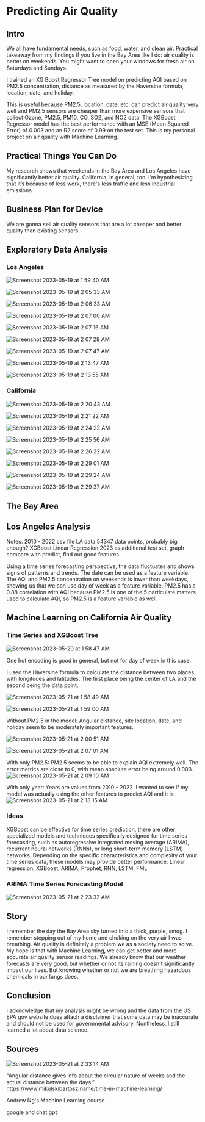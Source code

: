# Predicting Air Quality
## Intro
We all have fundamental needs, such as food, water, and clean air. Practical takeaway from my findings if you live in the Bay Area like I do: air quality is better on weekends. You might want to open your windows for fresh air on Saturdays and Sundays. 

I trained an XG Boost Regressor Tree model on predicting AQI based on PM2.5 concentration, distance as measured by the Haversine formula, location, date, and holiday.

This is useful because PM2.5, location, date, etc. can predict air quality very well and PM2.5 sensors are cheaper than more expensive sensors that collect Ozone, PM2.5, PM10, CO, SO2, and NO2 data. The XGBoost Regressor model has the best performance with an MSE (Mean Squared Error) of 0.003 and an R2 score of 0.99 on the test set. This is my personal project on air quality with Machine Learning. 

## Practical Things You Can Do
My research shows that weekends in the Bay Area and Los Angeles have significantly better air quality. California, in general, too. I’m hypothesizing that it’s because of less work, there's less traffic and less industrial emissions. 

## Business Plan for Device
We are gonna sell air quality sensors that are a lot cheaper and better quality than existing sensors.

## Exploratory Data Analysis
### Los Angeles
![Screenshot 2023-05-19 at 1 59 40 AM](https://github.com/cheung0/California-Air-Quality-Prediction/assets/56772737/98bbd6a7-ff94-4d8f-8b2d-ed256529800f)

![Screenshot 2023-05-19 at 2 05 33 AM](https://github.com/cheung0/California-Air-Quality-Prediction/assets/56772737/44825c1d-b968-4ebc-96e9-d0eabfe79dff)

![Screenshot 2023-05-19 at 2 06 33 AM](https://github.com/cheung0/California-Air-Quality-Prediction/assets/56772737/5d4f47e5-24be-431c-b842-f18367ba1b2e)

![Screenshot 2023-05-19 at 2 07 00 AM](https://github.com/cheung0/California-Air-Quality-Prediction/assets/56772737/01110808-0741-4f91-873b-05e6fcf36ce0)

![Screenshot 2023-05-19 at 2 07 16 AM](https://github.com/cheung0/California-Air-Quality-Prediction/assets/56772737/1359b359-25e7-4628-93d1-22e2d20cc083)

![Screenshot 2023-05-19 at 2 07 28 AM](https://github.com/cheung0/California-Air-Quality-Prediction/assets/56772737/de11b047-ebb5-4d58-b2ac-e47d83b3398b)

![Screenshot 2023-05-19 at 2 07 47 AM](https://github.com/cheung0/California-Air-Quality-Prediction/assets/56772737/c91c4706-1bd7-4a14-aaa0-4d14386ce499)

![Screenshot 2023-05-19 at 2 13 47 AM](https://github.com/cheung0/California-Air-Quality-Prediction/assets/56772737/4c2ae099-f712-44cd-884e-4a5e07bbe2a6)

![Screenshot 2023-05-19 at 2 13 55 AM](https://github.com/cheung0/California-Air-Quality-Prediction/assets/56772737/5786f6c2-d9b0-484f-825a-1fb1ef785a14)

### California
![Screenshot 2023-05-19 at 2 20 43 AM](https://github.com/cheung0/California-Air-Quality-Prediction/assets/56772737/00117c1b-ccd1-4292-902e-85651ab6b7f8)

![Screenshot 2023-05-19 at 2 21 22 AM](https://github.com/cheung0/California-Air-Quality-Prediction/assets/56772737/98391515-1309-48f9-b561-891977e40282)

![Screenshot 2023-05-19 at 2 24 22 AM](https://github.com/cheung0/California-Air-Quality-Prediction/assets/56772737/1c63fb7e-2b72-42c2-bf62-8e8e447351a3)

![Screenshot 2023-05-19 at 2 25 56 AM](https://github.com/cheung0/California-Air-Quality-Prediction/assets/56772737/60c3df85-4ca6-4ea6-85d6-ef8b65b75c4f)

![Screenshot 2023-05-19 at 2 26 22 AM](https://github.com/cheung0/California-Air-Quality-Prediction/assets/56772737/0b53d20b-8b9e-4661-a6b0-5212fe5f1eea)

![Screenshot 2023-05-19 at 2 29 01 AM](https://github.com/cheung0/California-Air-Quality-Prediction/assets/56772737/95fb1898-0093-4b65-a719-5b2630d45ccc)

![Screenshot 2023-05-19 at 2 29 24 AM](https://github.com/cheung0/California-Air-Quality-Prediction/assets/56772737/3b5e69c7-092b-44b7-a550-32c425cd55d0)

![Screenshot 2023-05-19 at 2 29 37 AM](https://github.com/cheung0/California-Air-Quality-Prediction/assets/56772737/1d392efa-0ad3-485d-b80d-6c84a9bda3a0)

## The Bay Area

## Los Angeles Analysis
Notes:
2010 - 2022 csv file LA data
54347 data points, probably big enough?
XGBoost 
Linear Regression 
2023 as additional test set, graph compare with predict, find out good features

Using a time series forecasting perspective, the data fluctuates and shows signs of patterns and trends. The date can be used as a feature variable. The AQI and PM2.5 concentration on weekends is lower than weekdays, showing us that we can use day of week as a feature variable. PM2.5 has a 0.88 correlation with AQI because PM2.5 is one of the 5 particulate matters used to calculate AQI, so PM2.5 is a feature variable as well.

## Machine Learning on California Air Quality 
### Time Series and XGBoost Tree
![Screenshot 2023-05-20 at 1 58 47 AM](https://github.com/cheung0/California-Air-Quality-Prediction/assets/56772737/526b1724-f5ff-48e6-b0ef-bb257145a995)

One hot encoding is good in general, but not for day of week in this case. 

I used the Haversine formula to calculate the distance between two places with longitudes and latitudes. The first place being the center of LA and the second being the data point. 

![Screenshot 2023-05-21 at 1 58 49 AM](https://github.com/cheung0/California-Air-Quality-Prediction/assets/56772737/e98c870f-462a-4718-93ee-ee76a166d80c)

![Screenshot 2023-05-21 at 1 59 00 AM](https://github.com/cheung0/California-Air-Quality-Prediction/assets/56772737/c1257a7e-babb-4efa-9ab2-250a97e6c2a0)

Without PM2.5 in the model:
Angular distance, site location, date, and holiday seem to be moderately important features.

![Screenshot 2023-05-21 at 2 00 51 AM](https://github.com/cheung0/California-Air-Quality-Prediction/assets/56772737/ef8bc622-6f6e-4df7-9b8e-10d689ac4fc9)

![Screenshot 2023-05-21 at 2 07 01 AM](https://github.com/cheung0/California-Air-Quality-Prediction/assets/56772737/cc4873ef-d974-40c2-bb25-9585a50d1b5c)

With only PM2.5:
PM2.5 seems to be able to explain AQI extremely well. The error metrics are close to 0, with mean absolute error being around 0.003. 
![Screenshot 2023-05-21 at 2 09 10 AM](https://github.com/cheung0/California-Air-Quality-Prediction/assets/56772737/457b235c-76ef-4ab6-93b1-8b5ccd922d3b)

With only year:
Years are values from 2010 - 2022. I wanted to see if my model was actually using the other features to predict AQI and it is.
![Screenshot 2023-05-21 at 2 13 15 AM](https://github.com/cheung0/California-Air-Quality-Prediction/assets/56772737/601edf21-8b8a-427d-aed0-05790804364a)

### Ideas
XGBoost can be effective for time series prediction, there are other specialized models and techniques specifically designed for time series forecasting, such as autoregressive integrated moving average (ARIMA), recurrent neural networks (RNNs), or long short-term memory (LSTM) networks. Depending on the specific characteristics and complexity of your time series data, these models may provide better performance.
Linear regression, 
XGBoost, ARIMA, Prophet, RNN, LSTM, FML

### ARIMA Time Series Forecasting Model
![Screenshot 2023-05-21 at 2 23 32 AM](https://github.com/cheung0/California-Air-Quality-Prediction/assets/56772737/4b8a1e09-729d-4057-a743-3663ac8779a6)


## Story
I remember the day the Bay Area sky turned into a thick, purple, smog. I remember stepping out of my home and choking on the very air I was breathing. Air quality is definitely a problem we as a society need to solve. My hope is that with Machine Learning, we can get better and more accurate air quality sensor readings. We already know that our weather forecasts are very good, but whether or not its raining doesn't significantly impact our lives. But knowing whether or not we are breathing hazardous chemicals in our lungs does. 

## Conclusion

I acknowledge that my analysis might be wrong and the data from the US EPA gov website does attach a disclaimer that some data may be inaccurate and should not be used for governmental advisory. Nontheless, I still learned a lot about data science.

## Sources
![Screenshot 2023-05-21 at 2 33 14 AM](https://github.com/cheung0/California-Air-Quality-Prediction/assets/56772737/363979a0-bdf7-430e-a394-75ca1bd27aa6)

"Angular distance gives info about the circular nature of weeks and the actual distance between the days."
https://www.mikulskibartosz.name/time-in-machine-learning/

Andrew Ng's Machine Learning course

google and chat gpt
